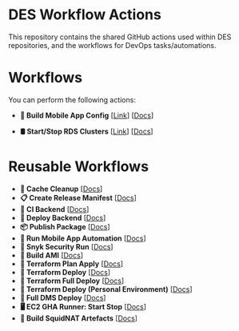 # DES Workflow Actions

This repository contains the shared GitHub actions used within DES repositories, and the workflows for DevOps tasks/automations.

# Workflows

You can perform the following actions:

- **🧱 Build Mobile App Config** [[Link](https://github.com/dvsa/des-workflow-actions/actions/workflows/build-mobile-app-config.yaml)] [[Docs](https://github.com/dvsa/des-workflow-actions/wiki/🧱-Build-Mobile-App-Config)]

- **🛢️ Start/Stop RDS Clusters** [[Link](https://github.com/dvsa/des-workflow-actions/actions/workflows/manage-nonprod-rds-clusters.yaml)] [[Docs](https://github.com/dvsa/des-workflow-actions/wiki/🛢%EF%B8%8F-Start-Stop-RDS-Clusters)]

# Reusable Workflows

- **🧹 Cache Cleanup** [[Docs](https://github.com/dvsa/des-workflow-actions/wiki/🧹-Cache-Cleanup)]
- **📋 Create Release Manifest** [[Docs](https://github.com/dvsa/des-workflow-actions/wiki/📋-Create-Release-Manifest)]
- **🤖 CI Backend** [[Docs](https://github.com/dvsa/des-workflow-actions/wiki/🤖-CI-Backend)]
- **🚀 Deploy Backend** [[Docs](https://github.com/dvsa/des-workflow-actions/wiki/🚀-Deploy-Backend)]
- **📦 Publish Package** [[Docs](https://github.com/dvsa/des-workflow-actions/wiki/📦-Publish-Package)]
- **📱 Run Mobile App Automation** [[Docs](https://github.com/dvsa/des-workflow-actions/wiki/📱-Run-Mobile-App-Automation)]
- **👮 Snyk Security Run** [[Docs](https://github.com/dvsa/des-workflow-actions/wiki/👮-Snyk-Security-Run)]
- **📀 Build AMI** [[Docs](https://github.com/dvsa/des-workflow-actions/wiki/📀-Build-AMI)]
- **📑 Terraform Plan Apply** [[Docs](https://github.com/dvsa/des-workflow-actions/wiki/📑-Terraform-Plan-Apply)]
- **🚀 Terraform Deploy** [[Docs](https://github.com/dvsa/des-workflow-actions/wiki/🚀-Terraform-Deploy)]
- **🚀 Terraform Full Deploy** [[Docs](https://github.com/dvsa/des-workflow-actions/wiki/🚀-Terraform-Full-Deploy)]
- **🚀 Terraform Deploy (Personal Environment)** [[Docs](https://github.com/dvsa/des-workflow-actions/wiki/🚀-Terraform-Deploy-(Personal-Environment))]
- **🚀 Full DMS Deploy** [[Docs](https://github.com/dvsa/des-workflow-actions/wiki/🚀-Full-DMS-Deploy)]
- **🖥️ EC2 GHA Runner: Start Stop** [[Docs](https://github.com/dvsa/des-workflow-actions/wiki/🖥%EF%B8%8F-EC2-GHA-Runner:-Start-Stop)]
- **🦑 Build SquidNAT Artefacts** [[Docs](https://github.com/dvsa/des-workflow-actions/wiki/🦑-Build-SquidNAT-Artefacts)]




